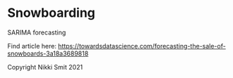 # Snowboarding
SARIMA forecasting 

Find article here: https://towardsdatascience.com/forecasting-the-sale-of-snowboards-3a18a3689818

Copyright Nikki Smit 2021
